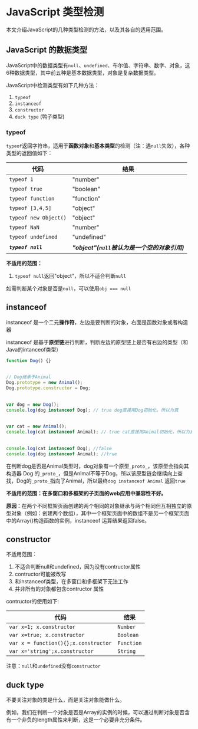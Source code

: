 # JavaScript 类型检测

本文介绍JavaScript的几种类型检测的方法，以及其各自的适用范围。

## JavaScript 的数据类型

JavaScript中的数据类型有`null`、`undefined`、布尔值、字符串、数字、对象，这6种数据类型，其中前五种是基本数据类型，对象是复杂数据类型。

JavaScript中检测类型有如下几种方法：
1. `typeof`
1. `instanceof`
1. `constructor`
1. `duck type` (鸭子类型)

### typeof

`typeof`返回字符串，适用于**函数对象**和**基本类型**的检测（注：遇`null`失效），各种类型的返回值如下：

| 代码 | 结果 |
|------|------|
|`typeof 1`| "number" |
|`typeof true`| "boolean" |
|`typeof function`| "function" |
|`typeof [3,4,5] `| "object" |
|`typeof new Object()`| "object"|
|`typeof NaN`| "number" |
|`typeof undefined`| "undefined" |
|***`typeof null`***| ***"object"(`null`被认为是一个空的对象引用)***|

**不适用的范围：**

1. `typeof null`返回"object"，所以不适合判断`null`

如需判断某个对象是否是`null`，可以使用`obj === null`

## instanceof

instanceof 是一个二元**操作符**，左边是要判断的对象，右面是函数对象或者构造器

instanceof 是基于**原型链**进行判断，判断左边的原型链上是否有右边的类型（和Java的intanceof类型）

```javascript
function Dog() {}  
  
  
// Dog继承于Animal  
Dog.prototype = new Animal();  
Dog.prototype.constructor = Dog;  
  
  
var dog = new Dog();  
console.log(dog instanceof Dog); // true dog直接用Dog初始化，所以为真  
  
  
var cat = new Animal();  
console.log(cat instanceof Animal); // true cat直接用Animal初始化，所以为真  
  
  
console.log(cat instanceof Dog); //false   
console.log(dog instanceof Animal); //true  
```

在判断dog是否是Animal类型时，dog对象有一个原型`_proto_`，该原型会指向其构造器 Dog 的`_proto_`，但是Animal不等于Dog，所以该原型链会继续向上查找，Dog的`_proto_`指向了Animal，所以最终`dog instanceof Animal` 返回`true`

**不适用的范围：在多窗口和多框架的子页面的web应用中兼容性不好。**

**原因**：在两个不同框架页面创建的两个相同的对象继承与两个相同但互相独立的原型对象（例如：创建两个数组），其中一个框架页面中的数组不是另一个框架页面中的Array()构造函数的实例，instanceof 运算结果返回false。

## constructor

不适用范围：
1. 不适合判断null和undefined，因为没有contructor属性
2. contructor可能被改写
3. 和instanceof类型，在多窗口和多框架下无法工作
4. 并非所有的对象都包含contructor 属性

contructor的使用如下:

| 代码 | 结果 |
|------|------|
|`var x=1; x.constructor`| `Number`|
|`var x=true; x.constructor`|`Boolean`|
|`var x = function(){};x.constructor`|`Function`|
|`var x='string';x.constructor`|`String`|


注意：`null`和`undefined`没有`constructor`

## duck type

不要关注对象的类是什么，而是关注对象能做什么。

例如，我们在判断一个对象是否是Array的实例的时候，可以通过判断对象是否含有一个非负的length属性来判断，这是一个必要非充分条件。